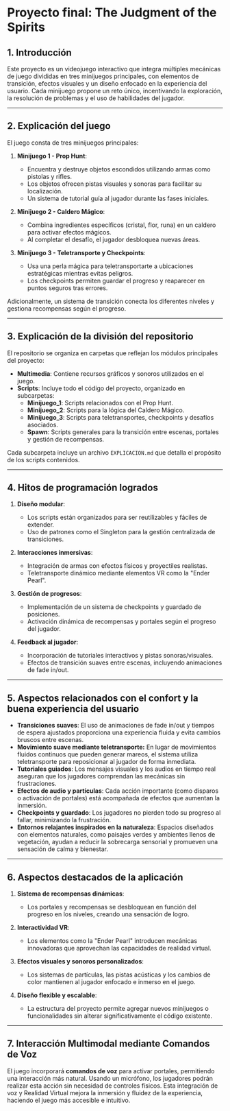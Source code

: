 # Proyecto final: The Judgment of the Spirits

## 1. Introducción

Este proyecto es un videojuego interactivo que integra múltiples mecánicas de juego divididas en tres minijuegos principales, con elementos de transición, efectos visuales y un diseño enfocado en la experiencia del usuario. Cada minijuego propone un reto único, incentivando la exploración, la resolución de problemas y el uso de habilidades del jugador.

---

## 2. Explicación del juego

El juego consta de tres minijuegos principales:

1. **Minijuego 1 - Prop Hunt**:
   - Encuentra y destruye objetos escondidos utilizando armas como pistolas y rifles.
   - Los objetos ofrecen pistas visuales y sonoras para facilitar su localización.
   - Un sistema de tutorial guía al jugador durante las fases iniciales.

2. **Minijuego 2 - Caldero Mágico**:
   - Combina ingredientes específicos (cristal, flor, runa) en un caldero para activar efectos mágicos.
   - Al completar el desafío, el jugador desbloquea nuevas áreas.

3. **Minijuego 3 - Teletransporte y Checkpoints**:
   - Usa una perla mágica para teletransportarte a ubicaciones estratégicas mientras evitas peligros.
   - Los checkpoints permiten guardar el progreso y reaparecer en puntos seguros tras errores.

Adicionalmente, un sistema de transición conecta los diferentes niveles y gestiona recompensas según el progreso.

---

## 3. Explicación de la división del repositorio

El repositorio se organiza en carpetas que reflejan los módulos principales del proyecto:

- **Multimedia**: Contiene recursos gráficos y sonoros utilizados en el juego.
- **Scripts**: Incluye todo el código del proyecto, organizado en subcarpetas:
  - **Minijuego_1**: Scripts relacionados con el Prop Hunt.
  - **Minijuego_2**: Scripts para la lógica del Caldero Mágico.
  - **Minijuego_3**: Scripts para teletransportes, checkpoints y desafíos asociados.
  - **Spawn**: Scripts generales para la transición entre escenas, portales y gestión de recompensas.

Cada subcarpeta incluye un archivo `EXPLICACION.md` que detalla el propósito de los scripts contenidos.

---

## 4. Hitos de programación logrados

1. **Diseño modular**:
   - Los scripts están organizados para ser reutilizables y fáciles de extender.
   - Uso de patrones como el Singleton para la gestión centralizada de transiciones.

2. **Interacciones inmersivas**:
   - Integración de armas con efectos físicos y proyectiles realistas.
   - Teletransporte dinámico mediante elementos VR como la "Ender Pearl".

3. **Gestión de progresos**:
   - Implementación de un sistema de checkpoints y guardado de posiciones.
   - Activación dinámica de recompensas y portales según el progreso del jugador.

4. **Feedback al jugador**:
   - Incorporación de tutoriales interactivos y pistas sonoras/visuales.
   - Efectos de transición suaves entre escenas, incluyendo animaciones de fade in/out.

---

## 5. Aspectos relacionados con el confort y la buena experiencia del usuario

- **Transiciones suaves**: El uso de animaciones de fade in/out y tiempos de espera ajustados proporciona una experiencia fluida y evita cambios bruscos entre escenas.
- **Movimiento suave mediante teletransporte:** En lugar de movimientos fluidos continuos que pueden generar mareos, el sistema utiliza teletransporte para reposicionar al jugador de forma inmediata.
- **Tutoriales guiados**: Los mensajes visuales y los audios en tiempo real aseguran que los jugadores comprendan las mecánicas sin frustraciones.
- **Efectos de audio y partículas**: Cada acción importante (como disparos o activación de portales) está acompañada de efectos que aumentan la inmersión.
- **Checkpoints y guardado**: Los jugadores no pierden todo su progreso al fallar, minimizando la frustración.
- **Entornos relajantes inspirados en la naturaleza**: Espacios diseñados con elementos naturales, como paisajes verdes y ambientes llenos de vegetación, ayudan a reducir la sobrecarga sensorial y promueven una sensación de calma y bienestar.

---

## 6. Aspectos destacados de la aplicación

1. **Sistema de recompensas dinámicas**:
   - Los portales y recompensas se desbloquean en función del progreso en los niveles, creando una sensación de logro.

2. **Interactividad VR**:
   - Los elementos como la "Ender Pearl" introducen mecánicas innovadoras que aprovechan las capacidades de realidad virtual.

3. **Efectos visuales y sonoros personalizados**:
   - Los sistemas de partículas, las pistas acústicas y los cambios de color mantienen al jugador enfocado e inmerso en el juego.

4. **Diseño flexible y escalable**:
   - La estructura del proyecto permite agregar nuevos minijuegos o funcionalidades sin alterar significativamente el código existente.

---
## 7. Interacción Multimodal mediante Comandos de Voz

El juego incorporará **comandos de voz** para activar portales, permitiendo una interacción más natural. Usando un micrófono, los jugadores podrán realizar esta acción sin necesidad de controles físicos. Esta integración de voz y Realidad Virtual mejora la inmersión y fluidez de la experiencia, haciendo el juego más accesible e intuitivo.
